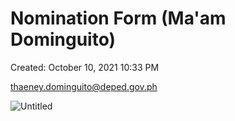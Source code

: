 # Nomination Form (Ma'am Dominguito)

Created: October 10, 2021 10:33 PM

thaeney.dominguito@deped.gov.ph

![Untitled](Nomination%20Form%20(Ma'am%20Dominguito)%20da40bd4025a94eb7ac95bcbb0be16dd3/Untitled.png)